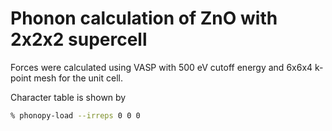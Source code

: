 # Phonon calculation of ZnO with 2x2x2 supercell

Forces were calculated using VASP with 500 eV cutoff energy and 6x6x4 k-point
mesh for the unit cell.

Character table is shown by

```bash
% phonopy-load --irreps 0 0 0
```
